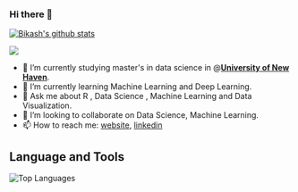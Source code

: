 ### Hi there 👋

[![Bikash's github stats](https://github-readme-stats.vercel.app/api?username=Dpakkk)](https://github.com/anuraghazra/github-readme-stats)

![](https://komarev.com/ghpvc/?username=Dpakkk&color=green)

- 🔭 I’m currently studying master's in data science in @[**University of New Haven**](https://www.newhaven.edu).
- 🌱 I’m currently learning Machine Learning and Deep Learning.
- 💬 Ask me about R , Data Science , Machine Learning and Data Visualization.
- 👯 I’m looking to collaborate on Data Science, Machine Learning.
- 📫 How to reach me: [website](https://bikashpokharel.com.np/), [linkedin](https://www.linkedin.com/in/bikashpo/)


## **Language and Tools**

![Top Languages](https://github-readme-stats.vercel.app/api/top-langs/?username=Dpakkk&theme=graywhite)
